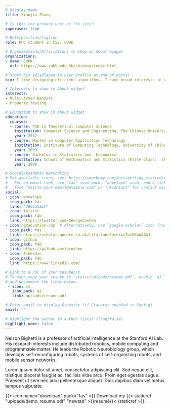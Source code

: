 ```yaml
---
# Display name
title: Xiaojin Zhang

# Is this the primary user of the site?
superuser: true

# Role/position/tagline
role: PhD student in CSE, CUHK

# Organizations/Affiliations to show in About widget
organizations:
- name: CUHK
  url: https://www.cuhk.edu.hk/chinese/index.html

# Short bio (displayed in user profile at end of posts)
bio: I like designing efficient algorithms. I have broad interests in classical theoretical computer science and modern machine learning fields.

# Interests to show in About widget
interests:
- Multi-Armed Bandits
- Property Testing

# Education to show in About widget
education:
  courses:
  - course: PhD in Theoretical Computer Science
    institution: Computer Science and Engineering, The Chinese University of Hong Kong, Hong Kong
    year: 2012
  - course: Master in Computer Application Technology
    institution: Institute of Computing Technology, University of Chinese Academy of Sciences
    year: 2009
  - course: Bachelor in Statistics and  Economics
    institution: School of Mathematics and Statistics (Elite Class), Shandong University, Weihai
    year: 2008

# Social/Academic Networking
# For available icons, see: https://wowchemy.com/docs/getting-started/page-builder/#icons
#   For an email link, use "fas" icon pack, "envelope" icon, and a link in the
#   form "mailto:your-email@example.com" or "/#contact" for contact widget.
social:
- icon: envelope
  icon_pack: fas
  link: '/#contact'
- icon: twitter
  icon_pack: fab
  link: https://twitter.com/GeorgeCushen
- icon: graduation-cap  # Alternatively, use `google-scholar` icon from `ai` icon pack
  icon_pack: fas
  link: https://scholar.google.co.uk/citations?user=sIwtMXoAAAAJ
- icon: github
  icon_pack: fab
  link: https://github.com/gcushen
- icon: linkedin
  icon_pack: fab
  link: https://www.linkedin.com/

# Link to a PDF of your resume/CV.
# To use: copy your resume to `static/uploads/resume.pdf`, enable `ai` icons in `params.toml`, 
# and uncomment the lines below.
 - icon: cv
   icon_pack: ai
   link: uploads/resume.pdf

# Enter email to display Gravatar (if Gravatar enabled in Config)
email: ""

# Highlight the author in author lists? (true/false)
highlight_name: false
---
```


Nelson Bighetti is a professor of artificial intelligence at the Stanford AI Lab. His research interests include distributed robotics, mobile computing and programmable matter. He leads the Robotic Neurobiology group, which develops self-reconfiguring robots, systems of self-organizing robots, and mobile sensor networks.

Lorem ipsum dolor sit amet, consectetur adipiscing elit. Sed neque elit, tristique placerat feugiat ac, facilisis vitae arcu. Proin eget egestas augue. Praesent ut sem nec arcu pellentesque aliquet. Duis dapibus diam vel metus tempus vulputate.

{{< icon name="download" pack="fas" >}} Download my {{< staticref "uploads/demo_resume.pdf" "newtab" >}}resumé{{< /staticref >}}.
